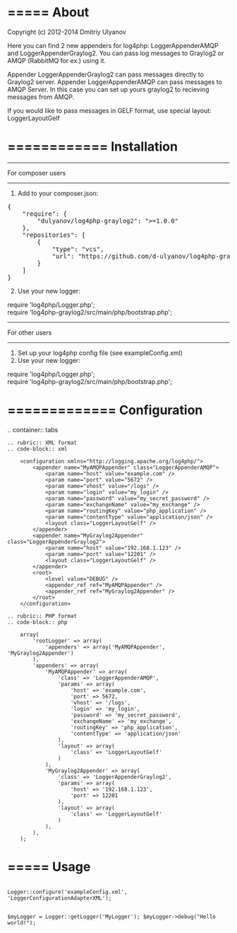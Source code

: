 =====
About
=====
Copyright (c) 2012-2014 Dmitriy Ulyanov

Here you can find 2 new appenders for log4php: LoggerAppenderAMQP and LoggerAppenderGraylog2.
You can pass log messages to Graylog2 or AMQP (RabbitMQ for ex.) using it.

Appender LoggerAppenderGraylog2 can pass messages directly to Graylog2 server.
Appender LoggerAppenderAMQP can pass messages to AMQP Server. In this case you can set up yours graylog2 to recieving messages from AMQP.

If you would like to pass messages in GELF format, use special layout: LoggerLayoutGelf

============
Installation
============

******************
For composer users
******************

1. Add to your composer.json:<br/>
<pre>
{
    "require": {
        "dulyanov/log4php-graylog2": ">=1.0.0"
    },
    "repositories": [
        {
            "type": "vcs",
            "url": "https://github.com/d-ulyanov/log4php-graylog2.git"
        }
    ]
}
</pre>

2. Use your new logger:

require 'log4php/Logger.php';<br />
require 'log4php-graylog2/src/main/php/bootstrap.php';

***************
For other users
***************

1. Set up your log4php config file (see exampleConfig.xml)
2. Use your new logger:

require 'log4php/Logger.php';<br />
require 'log4php-graylog2/src/main/php/bootstrap.php';

=============
Configuration
=============

.. container:: tabs

    .. rubric:: XML format
    .. code-block:: xml

        <configuration xmlns="http://logging.apache.org/log4php/">
            <appender name="MyAMQPAppender" class="LoggerAppenderAMQP">
                <param name="host" value="example.com" />
                <param name="port" value="5672" />
                <param name="vhost" value="/logs" />
                <param name="login" value="my_login" />
                <param name="password" value="my_secret_password" />
                <param name="exchangeName" value="my_exchange" />
                <param name="routingKey" value="php_application" />
                <param name="contentType" value="application/json" />
                <layout class="LoggerLayoutGelf" />
            </appender>
            <appender name="MyGraylog2Appender" class="LoggerAppenderGraylog2">
                <param name="host" value="192.168.1.123" />
                <param name="port" value="12201" />
                <layout class="LoggerLayoutGelf" />
            </appender>
            <root>
                <level value="DEBUG" />
                <appender_ref ref="MyAMQPAppender" />
                <appender_ref ref="MyGraylog2Appender" />
            </root>
        </configuration>

    .. rubric:: PHP format
    .. code-block:: php

        array(
            'rootLogger' => array(
                'appenders' => array('MyAMQPAppender', 'MyGraylog2Appender')
            ),
            'appenders' => array(
                'MyAMQPAppender' => array(
                    'class' => 'LoggerAppenderAMQP',
                    'params' => array(
                        'host' => 'example.com',
                        'port' => 5672,
                        'vhost' => '/logs',
                        'login' => 'my_login',
                        'password' => 'my_secret_password',
                        'exchangeName' => 'my_exchange',
                        'routingKey' => 'php_application',
                        'contentType' => 'application/json'
                    ),
                    'layout' => array(
                        'class' => 'LoggerLayoutGelf'
                    )
                ),
                'MyGraylog2Appender' => array(
                    'class' => 'LoggerAppenderGraylog2',
                    'params' => array(
                        'host' => '192.168.1.123',
                        'port' => 12201
                    ),
                    'layout' => array(
                        'class' => 'LoggerLayoutGelf'
                    )
                ),
            ),
        );

=====
Usage
=====

<code>
Logger::configure('exampleConfig.xml', 'LoggerConfigurationAdapterXML');

$myLogger = Logger::getLogger('MyLogger');
$myLogger->debug("Hello world!");
</code>
